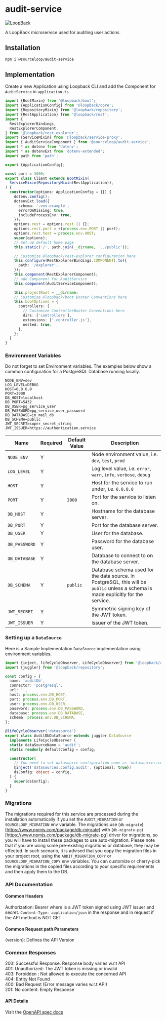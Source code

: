 # audit-service

[![LoopBack](https://github.com/strongloop/loopback-next/raw/master/docs/site/imgs/branding/Powered-by-LoopBack-Badge-(blue)-@2x.png)](http://loopback.io/)

A LoopBack microservice used for auditing user actions.

## Installation

```bash
npm i @sourceloop/audit-service
```

## Implementation

Create a new Application using Loopback CLI and add the Component for `AuditService` in `application.ts`

```typescript
import {BootMixin} from '@loopback/boot';
import {ApplicationConfig} from '@loopback/core';
import {RepositoryMixin} from '@loopback/repository';
import {RestApplication} from '@loopback/rest';
import {
  RestExplorerBindings,
  RestExplorerComponent,
} from '@loopback/rest-explorer';
import {ServiceMixin} from '@loopback/service-proxy';
import { AuditServiceComponent } from '@sourceloop/audit-service';
import * as dotenv from 'dotenv';
import * as dotenvExt from 'dotenv-extended';
import path from 'path';

export {ApplicationConfig};

const port = 3000;
export class Client extends BootMixin(
  ServiceMixin(RepositoryMixin(RestApplication)),
) {
  constructor(options: ApplicationConfig = {}) {
    dotenv.config();
    dotenvExt.load({
      schema: '.env.example',
      errorOnMissing: true,
      includeProcessEnv: true,
    });
    options.rest = options.rest || {};
    options.rest.port = +(process.env.PORT || port);
    options.rest.host = process.env.HOST;
    super(options);
    // Set up default home page
    this.static('/', path.join(__dirname, '../public'));

    // Customize @loopback/rest-explorer configuration here
    this.configure(RestExplorerBindings.COMPONENT).to({
      path: '/explorer',
    });
    this.component(RestExplorerComponent);
    // add Component for AuditService
    this.component(AuditServiceComponent);

    this.projectRoot = __dirname;
    // Customize @loopback/boot Booter Conventions here
    this.bootOptions = {
      controllers: {
        // Customize ControllerBooter Conventions here
        dirs: ['controllers'],
        extensions: ['.controller.js'],
        nested: true,
      },
    };
  }
}
```
### Environment Variables

Do not forget to set Environment variables. The examples below show a common configuration for a PostgreSQL Database running locally.
```environment
NODE_ENV=dev
LOG_LEVEL=DEBUG
HOST=0.0.0.0
PORT=3000
DB_HOST=localhost
DB_PORT=5432
DB_USER=pg_service_user
DB_PASSWORD=pg_service_user_password
DB_DATABASE=in_mail_db
DB_SCHEMA=public
JWT_SECRET=super_secret_string
JWT_ISSUER=https://authentication.service
```



| Name          | Required | Default Value | Description                                                  |
| ------------- | -------- | ------------- | ------------------------------------------------------------ |
| `NODE_ENV`    | Y        |               | Node environment value, i.e. `dev`, `test`, `prod`           |
| `LOG_LEVEL`   | Y        |               | Log level value, i.e. `error`, `warn`, `info`, `verbose`, `debug` |
| `HOST`        | Y        |               | Host for the service to run under, i.e. `0.0.0.0`            |
| `PORT`        | Y        | `3000`        | Port for the service to listen on.                           |
| `DB_HOST`     | Y        |               | Hostname for the database server.                            |
| `DB_PORT`     | Y        |               | Port for the database server.                                |
| `DB_USER`     | Y        |               | User for the database.                                       |
| `DB_PASSWORD` | Y        |               | Password for the database user.                              |
| `DB_DATABASE` | Y        |               | Database to connect to on the database server.               |
| `DB_SCHEMA`   | Y        | `public`      | Database schema used for the data source. In PostgreSQL, this will be `public` unless a schema is made explicitly for the service. |
| `JWT_SECRET`  | Y        |               | Symmetric signing key of the JWT token.                      |
| `JWT_ISSUER`  | Y        |               | Issuer of the JWT token.                                     |

### Setting up a `DataSource`

Here is a Sample Implementation `DataSource` implementation using environment variables.
```TypeScript
import {inject, lifeCycleObserver, LifeCycleObserver} from '@loopback/core';
import {juggler} from '@loopback/repository';

const config = {
  name: 'auditDb',
  connector: 'postgresql',
  url: '',
  host: process.env.DB_HOST,
  port: process.env.DB_PORT,
  user: process.env.DB_USER,
  password: process.env.DB_PASSWORD,
  database: process.env.DB_DATABASE,
  schema: process.env.DB_SCHEMA,
};

@lifeCycleObserver('datasource')
export class AuditDbDataSource extends juggler.DataSource
  implements LifeCycleObserver {
  static dataSourceName = 'audit';
  static readonly defaultConfig = config;

  constructor(
    // You need to set datasource configuration name as 'datasources.config.audit' otherwise you might get Errors
    @inject('datasources.config.audit', {optional: true})
    dsConfig: object = config,
  ) {
    super(dsConfig);
  }
}
```

### Migrations

The migrations required for this service are processed during the installation automatically if you set the `AUDIT_MIGRATION` or `SOURCELOOP_MIGRATION` env variable. The migrations use (`db-migrate`)[https://www.npmjs.com/package/db-migrate] with (`db-migrate-pg`)[https://www.npmjs.com/package/db-migrate-pg] driver for migrations, so you will have to install these packages to use auto-migration. Please note that if you are using some pre-existing migrations or database, they may be effected. In such scenario, it is advised that you copy the migration files in your project root, using the `AUDIT_MIGRATION_COPY` or `SOURCELOOP_MIGRATION_COPY` env variables. You can customize or cherry-pick the migrations in the copied files according to your specific requirements and then apply them to the DB.

### API Documentation

#### Common Headers

Authorization: Bearer <token> where <token> is a JWT token signed using JWT issuer and secret.
`Content-Type: application/json` in the response and in request if the API method is NOT GET

#### Common Request path Parameters

{version}: Defines the API Version

### Common Responses

200: Successful Response. Response body varies w.r.t API<br/>
401: Unauthorized: The JWT token is missing or invalid<br/>
403: Forbidden : Not allowed to execute the concerned API<br />
404: Entity Not Found<br />
400: Bad Request (Error message varies w.r.t API)<br />
201: No content: Empty Response<br />

#### API Details

Visit the [OpenAPI spec docs](./openapi.md)

